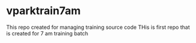 # vparktrain7am
This repo created for managing training source code
THis is first repo that is created for  7 am training batch
